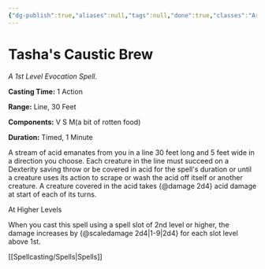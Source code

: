 ```yaml
---
{"dg-publish":true,"aliases":null,"tags":null,"done":true,"classes":"Artificer,","spellLevel":1,"school":"Evocation","source":"TCE","permalink":"/spells/tasha-s-caustic-brew/","dgHomeLink":false,"dgPassFrontmatter":true}
---
```


# Tasha's Caustic Brew
*A 1st Level Evocation Spell.*

**Casting Time:** 1 Action

**Range:** Line, 30 Feet

**Components:** V S M(a bit of rotten food)

**Duration:** Timed, 1 Minute

A stream of acid emanates from you in a line 30 feet long and 5 feet wide in a direction you choose. Each creature in the line must succeed on a Dexterity saving throw or be covered in acid for the spell's duration or until a creature uses its action to scrape or wash the acid off itself or another creature. A creature covered in the acid takes {@damage 2d4} acid damage at start of each of its turns.

At Higher Levels

When you cast this spell using a spell slot of 2nd level or higher, the damage increases by {@scaledamage 2d4|1-9|2d4} for each slot level above 1st.

[[Spellcasting/Spells|Spells]]